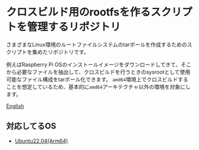 # クロスビルド用のrootfsを作るスクリプトを管理するリポジトリ

さまざまなLinux環境のルートファイルシステムのtarボールを作成するためのスクリプトを集めたリポジトリです。

例えばRaspberry Pi OSのインストールイメージをダウンロードしてきて、そこから必要なファイルを抽出して、クロスビルドを行うときのsysrootとして使用可能なファイル構成をtarボール化できます。
`amd64`環境上でクロスビルドすることを想定しているため、基本的に`amd64`アーキテクチャ以外の環境を対象にします。

[English](./README.md)


## 対応してるOS

* [Ubuntu22.04(Arm64)](./ubuntu22-arm64)

